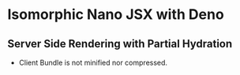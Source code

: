 # Isomorphic Nano JSX with Deno

## Server Side Rendering with Partial Hydration

- Client Bundle is not minified nor compressed.
